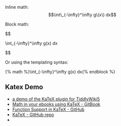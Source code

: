 Inline math: $$\int\_{-\infty}^\infty g\(x\) dx$$ 



Block math: 

$$

 \int\_{-\infty}^\infty g\(x\) dx 

$$

 Or using the templating syntax:

 {% math %}\int\_{-\infty}^\infty g\(x\) dx{% endblock %}
 
 
 ## Katex Demo
 * [a demo of the KaTeX plugin for TiddlyWiki5](http://tiddlywiki.com/plugins/tiddlywiki/katex/)
 * [Math in your ebooks using KaTeX - GitBook](https://www.gitbook.com/blog/features/katex)
 * [Function Support in KaTeX - GitHub](https://github.com/Khan/KaTeX/wiki/Function-Support-in-KaTeX)
 * [KaTeX - GitHub repo](https://github.com/Khan/KaTeX)
 * []()
 

